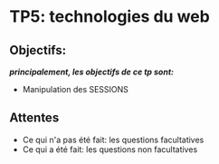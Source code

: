 # TP5: technologies du web

## Objectifs:
***principalement, les objectifs de ce tp sont:***
- Manipulation des SESSIONS

## Attentes
- Ce qui n'a pas été fait: les questions facultatives
- Ce qui a été fait:
  les questions non facultatives

